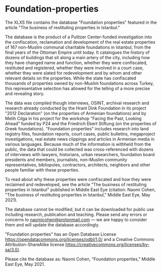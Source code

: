 # Foundation-properties

The XLXS file contains the database "Foundation properties" featured in the article "The business of restituting properties in Istanbul."

The database is the product of a Pulitzer Center-funded investigation into the confiscation, reclamation and development of the real estate properties of 167 non-Muslim communal charitable foundations in Istanbul, from the final years of the Ottoman Empire until today. It catalogues the history of dozens of buildings that sit along a main artery of the city, including how they have changed name and function, whether they were confiscated, restituted and registered, whether they were involved in a court case, whether they were slated for redevelopment and by whom and other relevant details on the properties. While the state has confiscated thousands of properties owned by non-Muslim foundations across Turkey, this representative selection has allowed for the telling of a more precise and revealing story. 

The data was compiled though interviews, OSINT, archival research and research already conducted by the Hrant Dink Foundation in its project "2012 Declaration" (on the properties of Armenian foundations) and by Melih Cılga in his project for the workshop "Facing the Past, Looking Ahead" funded by P24 and the Friedrich Ebert Stiftung (on the properties of Greek foundations). "Foundation properties" includes research into land registry files, foundation reports, court cases, public bulletins, megaproject investigations, real estate news clippings and articles in Armenian media in various languages. Because much of the information is withheld from the public, the data that could be collected was cross-referenced with dozens of interviews with lawyers, historians, urban researchers, foundation board presidents and members, journalists, non-Muslim community representatives, bibliopoles, contractors, architects, neighbors and other people familiar with these properties.

To read about why these properties were confiscated and how they were reclaimed and redeveloped, see the article "The business of restituting properties in Istanbul" published in Middle East Eye (citation: Naomi Cohen, "The business of restituting properties in Istanbul," Middle East Eye, May 2021).

The database cannot be modified, but it can be downloaded for public use including research, publication and teaching. Please send any errors or concerns to naomicohen@protonmail.com — we are happy to consider them and will update the database accordingly.

"Foundation properties" has an Open Database License https://opendatacommons.org/licenses/odbl/1.0/ and a Creative Commons Attribution-ShareAlike license https://creativecommons.org/licenses/by-sa/3.0/.

Please cite the database as: Naomi Cohen, “Foundation properties,” Middle East Eye, May 2021.

